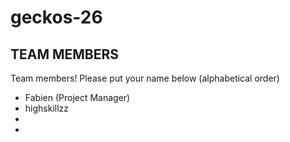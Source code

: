 # geckos-26
## TEAM MEMBERS
Team members! Please put your name below (alphabetical order)
  * Fabien (Project Manager)
  * highskillzz
  *
  *
